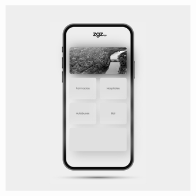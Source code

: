 [![zgzApp](https://github.com/marcoslafoz/zgzApp/blob/master/files/images/preview.png?raw=true)](https://marcoslafoz.github.io/zgzApp/)
